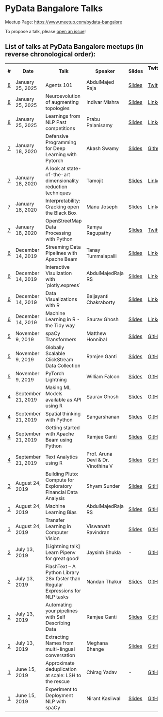 # PyData Bangalore Talks

Meetup Page: https://www.meetup.com/pydata-bangalore

To propose a talk, please [open an issue](https://github.com/pydatabangalore/talks/issues/new/choose)!

## List of talks at PyData Bangalore meetups (in reverse chronological order):

<table>
  <tr>
    <th>#</th>
    <th>Date</th>
    <th>Talk</th>
    <th>Speaker</th>
    <th>Slides</th>
    <th>Twitter/GitHub/LinkedIn handle</th>
    <th>YouTube URL</th>
  </tr>

  <tr>
    <td><a href="https://www.meetup.com/pydata-bangalore/events/305472183">8</a></td>
    <td>January 25, 2025</td>
    <td>Agents 101</td>
    <td>AbdulMajed Raja</td>
    <td><a href="">Slides</a></td>
    <td><a href="https://x.com/1littlecoder/">Twitter</a></td>
    <td></td>
  </tr>

  <tr>
    <td><a href="https://www.meetup.com/pydata-bangalore/events/305472183">8</a></td>
    <td>January 25, 2025</td>
    <td>Neuroevolution of augmenting topologies</td>
    <td>Indivar Mishra</td>
    <td><a href="https://docs.google.com/presentation/d/1z9-XuYIJKJmok62YkgYIw_ZPNv8QYfjeJgImtiPHnh8/edit#slide=id.p">Slides</a></td>
    <td><a href="https://www.linkedin.com/in/indivar-mishra/">LinkedIn</a></td>
    <td></td>
  </tr>

  <tr>
    <td><a href="https://www.meetup.com/pydata-bangalore/events/305472183">8</a></td>
    <td>January 25, 2025</td>
    <td>Learnings from NLP Past competitions</td>
    <td>Prabu Palanisamy</td>
    <td><a href="">Slides</a></td>
    <td><a href="https://www.linkedin.com/in/prabu-palanisamy-ml/">LinkedIn</a></td>
    <td></td>
  </tr>

  <tr>
    <td><a href="https://www.meetup.com/pydata-bangalore/events/267686564/">7</a></td>
    <td>January 18, 2020</td>
    <td>Defensive Programming for Deep Learning with Pytorch</td>
    <td>Akash Swamy</td>
    <td><a href="https://docs.google.com/presentation/d/1DPWiSbqlR-IVwn7-cx44ZXtr_Rkp0S5v00J_UsadGEg/edit#slide=id.p">Slides</a></td>
    <td><a href="https://github.com/hsakas">Github</a></td>
    <td></td>
  </tr>

  <tr>
    <td><a href="https://www.meetup.com/pydata-bangalore/events/267686564/">7</a></td>
    <td>January 18, 2020</td>
    <td>A look at state-of-the-art dimensionality reduction techniques</td>
    <td>Tamojit</td>
    <td><a href="https://github.com/tamojit-maiti/PyData-Dimension_Reduction-Jan-2020">Slides</a></td>
    <td><a href="https://www.linkedin.com/in/tamojit-maiti-635691157/">LinkedIn</a></td>
    <td></td>
  </tr>
  <tr>
    <td><a href="https://www.meetup.com/pydata-bangalore/events/267686564/">7</a></td>
    <td>January 18, 2020</td>
    <td>Interpretability: Cracking open the Black Box</td>
    <td>Manu Joseph</td>
    <td><a href="https://drive.google.com/open?id=1GnpWyHXNNx-wkRgNFFvzz-iVE69ML-bV">Slides</a></td>
    <td><a href="https://www.linkedin.com/in/manujosephv/">LinkedIn</a></td>
    <td></td>
  </tr>
  <tr>
    <td><a href="https://www.meetup.com/pydata-bangalore/events/267686564/">7</a></td>
    <td>January 18, 2020</td>
    <td>OpenStreetMap Data Processing with Python</td>
    <td>Ramya Ragupathy</td>
    <td><a href="https://docs.google.com/presentation/d/1rC7WFn_w_QZaoJjriwvk3ykRiWKny1ip4pZXex82amo/mobilepresent#slide=id.g6454da2949_1_119">Slides</a></td>
    <td><a href="https://twitter.com/ramya_ragupathy">Twitter</a></td>
    <td></td>
  </tr>

  <tr>
    <td><a href="https://www.meetup.com/pydata-bangalore/events/266804685/">6</a></td>
    <td>December 14, 2019</td>
    <td>Streaming Data Pipelines with Apache Beam</td>
    <td>Tanay Tummalapalli</td>
    <td><a href="https://docs.google.com/presentation/d/1vst7kJnBCVrdqw2_6__aZbWsGdeU9ulWnklSDMUjLpQ/edit?usp=sharing">Slides</a></td>
    <td><a href="https://www.linkedin.com/in/ttanay/">LinkedIn</a></td>
    <td></td>
  </tr>
  <tr>
    <td><a href="https://www.meetup.com/pydata-bangalore/events/266804685/">6</a></td>
    <td>December 14, 2019</td>
    <td>Interactive Visulization with `plotly.express`</td>
    <td>AbdulMajedRaja RS</td>
    <td><a href="https://amrrs.github.io/Interactive-Viz-Plotly-Express/presentation.html">Slides</a></td>
    <td><a href="https://www.linkedin.com/in/amrrs/">LinkedIn</a></td>
    <td></td>
  </tr>
  <tr>
    <td><a href="https://www.meetup.com/pydata-bangalore/events/266804685/">6</a></td>
    <td>December 14, 2019</td>
    <td>Data Visualizations with R</td>
    <td>Baijayanti Chakraborty</td>
    <td><a href="https://www.slideshare.net/BaijayantiChakrabort3/data-visualization-206264770">Slides</a></td>
    <td><a href="https://www.linkedin.com/in/baijayanti-chakraborty/">LinkedIn</a></td>
    <td></td>
  </tr>
  <tr>
    <td><a href="https://www.meetup.com/pydata-bangalore/events/266804685/">6</a></td>
    <td>December 14, 2019</td>
    <td>Machine Learning in R - the Tidy way</td>
    <td>Saurav Ghosh</td>
    <td><a href="https://github.com/sauravg94/tidymodels-brug">Slides</a></td>
    <td><a href="https://www.linkedin.com/in/saurav-ghosh-1311214/">LinkedIn</a></td>
    <td></td>
  </tr>
  <tr>
    <td><a href="https://www.meetup.com/pydata-bangalore/events/265344086/">5</a></td>
    <td>November 9, 2019</td>
    <td>spaCy Transformers</td>
    <td>Matthew Honnibal</td>
    <td><a href="https://speakerdeck.com/honnibal/spacy-meets-transformers">Slides</a></td>
    <td><a href="https://github.com/honnibal">GitHub</a></td>
    <td></td>
  </tr>
  <tr>
    <td><a href="https://www.meetup.com/pydata-bangalore/events/265344086/">5</a></td>
    <td>November 9, 2019</td>
    <td>Globally Scalable ClickStream Data Collection</td>
    <td>Ramjee Ganti</td>
    <td><a href="slides/meetup-5-talk-2-clickstream-analytics.pdf">Slides</a></td>
    <td><a href="https://github.com/gantir">GitHub</a></td>
    <td></td>
  </tr>
  <tr>
    <td><a href="https://www.meetup.com/pydata-bangalore/events/265344086/">5</a></td>
    <td>November 9, 2019</td>
    <td>PyTorch Lightning</td>
    <td>William Falcon</td>
    <td><a href="">Slides</a></td>
    <td><a href="https://github.com/williamFalcon">GitHub</a></td>
    <td></td>
  </tr>
  <tr>
    <td><a href="https://www.meetup.com/pydata-bangalore/events/264745505/">4</a></td>
    <td>September 21, 2019</td>
    <td>Making ML Models available as API using R</td>
    <td>Saurav Ghosh</td>
    <td><a href="https://github.com/sauravg94/plumber-brug">Slides</a></td>
    <td><a href="https://github.com/sauravg94">GitHub</a></td>
    <td><a href="https://www.youtube.com/watch?v=6ZGefYmiQDI">YouTube</a></td>
  </tr>
  <tr>
    <td><a href="https://www.meetup.com/pydata-bangalore/events/264745505/">4</a></td>
    <td>September 21, 2019</td>
    <td>Spatial thinking with Python</td>
    <td>Sangarshanan</td>
    <td><a href="">Slides</a></td>
    <td><a href="https://github.com/Sangarshanan">GitHub</a></td>
    <td><a href="https://www.youtube.com/watch?v=dWb2tInHtvI">YouTube</a></td>
  </tr>
  <tr>
    <td><a href="https://www.meetup.com/pydata-bangalore/events/264745505/">4</a></td>
    <td>September 21, 2019</td>
    <td>Getting started with Apache Beam using Python</td>
    <td>Ramjee Ganti</td>
    <td><a href="https://docs.google.com/presentation/d/1KRmJPtZPZV5nojU_quQilNvlK6Wn-ytKNoJwSsZ91LY/edit">Slides</a></td>
    <td><a href="https://github.com/gantir">GitHub</a></td>
    <td><a href="https://www.youtube.com/watch?v=p2u0SQ_uroc">YouTube</a></td>
  </tr>
  <tr>
    <td><a href="https://www.meetup.com/pydata-bangalore/events/264745505/">4</a></td>
    <td>September 21, 2019</td>
    <td>Text Analytics using R</td>
    <td>Prof. Aruna Devi & Dr. Vinothina V</td>
    <td><a href="">Slides</a></td>
    <td><a href="">GitHub</a></td>
    <td><a href="https://www.youtube.com/watch?v=fC2BKrutF2c">YouTube</a></td>
  </tr>
  <tr>
    <td><a href="https://www.meetup.com/pydata-bangalore/events/263814406/">3</a></td>
    <td>August 24, 2019</td>
    <td>Building Pluto: Compute for Exploratory Financial Data Analysis</td>
    <td>Shyam Sunder</td>
    <td><a href="https://github.com/shyams80/pluto/blob/master/media/Pluto.pptx">Slides</a></td>
    <td><a href="https://github.com/shyams80">GitHub</a></td>
    <td><a href="https://www.youtube.com/watch?v=_GbAoRETX0M">YouTube</a></td>
  </tr>
  <tr>
    <td><a href="https://www.meetup.com/pydata-bangalore/events/263814406/">3</a></td>
    <td>August 24, 2019</td>
    <td>Machine Learning Bias</td>
    <td>AbdulMajedRaja RS</td>
    <td><a href="https://speakerdeck.com/amrrs/machine-learning-bias">Slides</a></td>
    <td><a href="https://github.com/amrrs">GitHub</a></td>
    <td><a href="https://www.youtube.com/watch?v=-gglO3q9ppU">YouTube</a></td>
  </tr>
  <tr>
    <td><a href="https://www.meetup.com/pydata-bangalore/events/263814406/">3</a></td>
    <td>August 24, 2019</td>
    <td>Transfer Learning in Computer Vision</td>
    <td>Viswanath Ravindran</td>
    <td><a href="https://github.com/ViswanathRavindran/Transfer_Learning_Talk">Slides</a></td>
    <td><a href="https://github.com/ViswanathRavindran">GitHub</a></td>
    <td><a href="https://www.youtube.com/watch?v=VEAsoEZJfaM">YouTube</a></td>
  </tr>
  <tr>
    <td><a href="https://www.meetup.com/pydata-bangalore/events/262728799/">2</a></td>
    <td>July 13, 2019</td>
    <td>[Lightning talk] Learn Pipenv for great good!</td>
    <td>Jaysinh Shukla</td>
    <td>-</td>
    <td><a href="https://github.com/ultimatecoder">GitHub</a></td>
    <td><a href="https://www.youtube.com/watch?v=CJs3lQtSDyc">YouTube</a></td>
  </tr>
  <tr>
    <td><a href="https://www.meetup.com/pydata-bangalore/events/262728799/">2</a></td>
    <td>July 13, 2019</td>
    <td>FlashText – A Python Library 28x faster than Regular Expressions for NLP tasks</td>
    <td>Nandan Thakur</td>
    <td><a href="https://docs.google.com/presentation/d/1qv0EKUCmjcvbIMDJSfUYvmpG_nlmFznZzQOM14JEyZE/edit?usp=sharing">Slides</a></td>
    <td><a href="https://github.com/NThakur20">GitHub</a></td>
    <td><a href="https://www.youtube.com/watch?v=GMU1pTMQBDY">YouTube</a></td>
  </tr>
  <tr>
    <td><a href="https://www.meetup.com/pydata-bangalore/events/262728799/">2</a></td>
    <td>July 13, 2019</td>
    <td>Automating your pipelines with Self Describing Data</td>
    <td>Ramjee Ganti</td>
    <td><a href="https://docs.google.com/presentation/d/1R6x2K5EyQ736iTOjIS2tASGMzjhi1Q79_Io5RPlIKnU/edit?usp=sharing">Slides</a></td>
    <td><a href="https://github.com/gantir">GitHub</a></td>
    <td><a href="https://www.youtube.com/watch?v=aVmr_ISH96U">YouTube</a></td>
  </tr>
  <tr>
    <td><a href="https://www.meetup.com/pydata-bangalore/events/262728799/">2</a></td>
    <td>July 13, 2019</td>
    <td>Extracting Names from multi-lingual conversation</td>
    <td>Meghana Bhange</td>
    <td><a href="https://docs.google.com/presentation/d/1J6655pke8YM_fuXjLmWABGLcuWh5kWD6u6v9FD22si8/edit?usp=sharing">Slides</a></td>
    <td><a href="https://github.com/meghanabhange">GitHub</a></td>
    <td><a href="https://www.youtube.com/watch?v=GqFO0D9AO1o">YouTube</a></td>
  </tr>
  <tr>
    <td><a href="https://www.meetup.com/pydata-bangalore/events/261800006/">1</a></td>
    <td>June 15, 2019</td>
    <td>Approximate deduplication at scale: LSH to the rescue</td>
    <td>Chirag Yadav</td>
    <td>-</td>
    <td><a href="https://github.com/chiragyadav">GitHub</a></td>
    <td><a href="https://www.youtube.com/watch?v=SvmpfmzeEYM">YouTube</a></td>
  <tr>
    <td><a href="https://www.meetup.com/pydata-bangalore/events/261800006/">1</a></td>
    <td>June 15, 2019</td>
    <td>Experiment to Deployment NLP with spaCy</td>
    <td>Nirant Kasliwal</td>
    <td><a href="https://www.kaggle.com/nirant/hitchhiker-s-guide-to-nlp-in-spacy/">Slides</a></td>
    <td><a href="https://github.com/NirantK">GitHub</a></td>
    <td><a href="https://www.youtube.com/watch?v=QWh_ZPB0_YU">YouTube</a></td>
  </tr>
</table>
